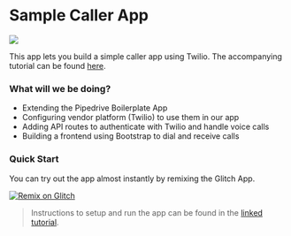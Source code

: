 # Sample Caller App

![](https://developers.pipedrive.com/tutorials/codelabs/building-cti-phone-solutions-pipedrive-app/img/abfe63a936ef293.png)

This app lets you build a simple caller app using Twilio. The accompanying tutorial can be found [here](https://developers.pipedrive.com/tutorials/building-cti-phone-solutions-pipedrive-app).


### What will we be doing?
- Extending the Pipedrive Boilerplate App
- Configuring vendor platform (Twilio) to use them in our app
- Adding API routes to authenticate with Twilio and handle voice calls
- Building a frontend using Bootstrap to dial and receive calls

### Quick Start
You can try out the app almost instantly by remixing the Glitch App.

[![Remix on Glitch](https://cdn.gomix.com/f3620a78-0ad3-4f81-a271-c8a4faa20f86%2Fremix-button.svg)](https://glitch.com/edit/#!/remix/pipedrive-phone-app)

> Instructions to setup and run the app can be found in the [linked tutorial](https://developers.pipedrive.com/tutorials/building-cti-phone-solutions-pipedrive-app?step=3).